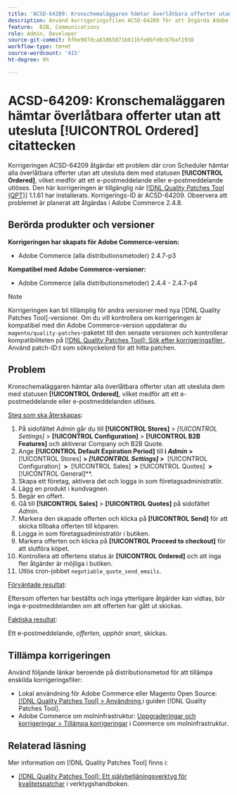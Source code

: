 ```yaml
---
title: 'ACSD-64209: Kronschemaläggaren hämtar överlåtbara offerter utan att utesluta [!UICONTROL Ordered] citattecken'
description: Använd korrigeringsfilen ACSD-64209 för att åtgärda Adobe Commerce-problemet där cron Scheduler hämtar alla överlåtbara offerter utan att utesluta dem med statusen [!UICONTROL Ordered], vilket medför att ett e-postmeddelande eller e-postmeddelande utlöses.
feature:  B2B, Communications
role: Admin, Developer
source-git-commit: 6fbe987dca81065071b611bfe0bfd0cb7baf1938
workflow-type: tm+mt
source-wordcount: '415'
ht-degree: 0%

---
```


# ACSD-64209: Kronschemaläggaren hämtar överlåtbara offerter utan att utesluta [!UICONTROL Ordered] citattecken

Korrigeringen ACSD-64209 åtgärdar ett problem där cron Scheduler hämtar alla överlåtbara offerter utan att utesluta dem med statusen **[!UICONTROL Ordered]**, vilket medför att ett e-postmeddelande eller e-postmeddelande utlöses. Den här korrigeringen är tillgänglig när [[!DNL Quality Patches Tool (QPT)]](/help/tools/quality-patches-tool/quality-patches-tool-to-self-serve-quality-patches.md) 1.1.61 har installerats. Korrigerings-ID är ACSD-64209. Observera att problemet är planerat att åtgärdas i Adobe Commerce 2.4.8.

## Berörda produkter och versioner

**Korrigeringen har skapats för Adobe Commerce-version:**

* Adobe Commerce (alla distributionsmetoder) 2.4.7-p3

**Kompatibel med Adobe Commerce-versioner:**

* Adobe Commerce (alla distributionsmetoder) 2.4.4 - 2.4.7-p4

>[!NOTE]
>
>Korrigeringen kan bli tillämplig för andra versioner med nya [!DNL Quality Patches Tool]-versioner. Om du vill kontrollera om korrigeringen är kompatibel med din Adobe Commerce-version uppdaterar du `magento/quality-patches`-paketet till den senaste versionen och kontrollerar kompatibiliteten på [[!DNL Quality Patches Tool]: Sök efter korrigeringsfiler ](https://experienceleague.adobe.com/tools/commerce-quality-patches/index.html). Använd patch-ID:t som söknyckelord för att hitta patchen.

## Problem

Kronschemaläggaren hämtar alla överlåtbara offerter utan att utesluta dem med statusen **[!UICONTROL Ordered]**, vilket medför att ett e-postmeddelande eller e-postmeddelanden utlöses.

<u>Steg som ska återskapas</u>:


1. På sidofältet *Admin* går du till **[!UICONTROL Stores]** > *[!UICONTROL Settings]* > **[!UICONTROL Configuration]** > **[!UICONTROL B2B Features]** och aktiverar Company och B2B Quote.
1. Ange **[!UICONTROL Default Expiration Period]** till **&#x200B; i *Admin* > &#x200B;** [!UICONTROL Stores] **&#x200B; > *[!UICONTROL Settings]* > &#x200B;** [!UICONTROL Configuration] **&#x200B; > &#x200B;** [!UICONTROL Sales] **&#x200B; > &#x200B;** [!UICONTROL Quotes] **&#x200B; > &#x200B;** [!UICONTROL General]**.
1. Skapa ett företag, aktivera det och logga in som företagsadministratör.
1. Lägg en produkt i kundvagnen.
1. Begär en offert.
1. Gå till **[!UICONTROL Sales]** > **[!UICONTROL Quotes]** på sidofältet *Admin*.
1. Markera den skapade offerten och klicka på **[!UICONTROL Send]** för att skicka tillbaka offerten till köparen.
1. Logga in som företagsadministratör i butiken.
1. Markera offerten och klicka på **[!UICONTROL Proceed to checkout]** för att slutföra köpet.
1. Kontrollera att offertens status är **[!UICONTROL Ordered]** och att inga fler åtgärder är möjliga i butiken.
1. Utlös cron-jobbet `negotiable_quote_send_emails`.


<u>Förväntade resultat</u>:

Eftersom offerten har beställts och inga ytterligare åtgärder kan vidtas, bör inga e-postmeddelanden om att offerten har gått ut skickas.

<u>Faktiska resultat</u>:

Ett e-postmeddelande, *offerten, upphör snart*, skickas.

## Tillämpa korrigeringen

Använd följande länkar beroende på distributionsmetod för att tillämpa enskilda korrigeringsfiler:

* Lokal användning för Adobe Commerce eller Magento Open Source: [[!DNL Quality Patches Tool] > Användning ](/help/tools/quality-patches-tool/usage.md) i guiden [!DNL Quality Patches Tool].
* Adobe Commerce om molninfrastruktur: [Uppgraderingar och korrigeringar > Tillämpa korrigeringar](https://experienceleague.adobe.com/docs/commerce-cloud-service/user-guide/develop/upgrade/apply-patches.html) i Commerce om molninfrastruktur.

## Relaterad läsning

Mer information om [!DNL Quality Patches Tool] finns i:

* [[!DNL Quality Patches Tool]: Ett självbetjäningsverktyg för kvalitetspatchar](/help/tools/quality-patches-tool/quality-patches-tool-to-self-serve-quality-patches.md) i verktygshandboken.
